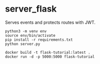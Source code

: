 # server_flask
Serves events and protects routes with JWT.
```
python3 -m venv env
source env/bin/activate
pip install -r requirements.txt
python server.py
```


```
docker build -t flask-tutorial:latest .
docker run -d -p 5000:5000 flask-tutorial
```